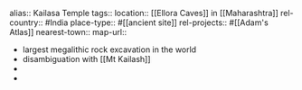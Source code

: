 alias:: Kailasa Temple
tags::
location:: [[Ellora Caves]] in [[Maharashtra]]
rel-country:: #India
place-type:: #[[ancient site]]
rel-projects:: #[[Adam's Atlas]]
nearest-town::
map-url::

- largest megalithic rock excavation in the world
- disambiguation with [[Mt Kailash]]
-
-

